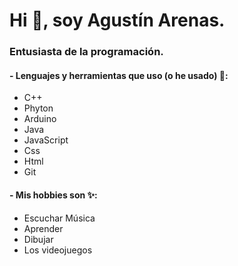 # Hi 👋, soy Agustín Arenas.

### Entusiasta de la programación.

#### **- Lenguajes y herramientas que uso (o he usado)** 👀:
* C++
* Phyton
* Arduino
* Java 
* JavaScript
* Css
* Html
* Git

#### **- Mis hobbies son** ✨:
* Escuchar Música
* Aprender
* Dibujar
* Los videojuegos

<!---
ArenasAgustin/ArenasAgustin is a ✨ special ✨ repository because its `README.md` (this file) appears on your GitHub profile.
You can click the Preview link to take a look at your changes.
--->
